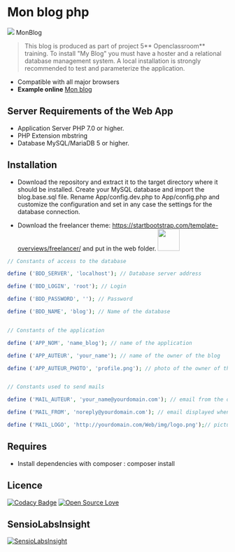# Mon blog php

![](http://blog.gdpweb.fr/Web/img/logo.png) MonBlog

>This blog is produced as part of project 5** Openclassroom** training.
To install "My Blog" you must have a hoster and a relational database management system. A local installation is strongly recommended to test and parameterize the application.
- Compatible with all major browsers
- **Example online** [Mon blog](http://blog.gdpweb.fr/ "Heading link")


## Server Requirements of the Web App
- Application Server PHP 7.0 or higher.
- PHP Extension mbstring
- Database MySQL/MariaDB 5 or higher.

## Installation
- Download the repository and extract it to the target directory where it should be installed.
Create your MySQL database and import the blog.base.sql file.
Rename App/config.dev.php to App/config.php and customize the configuration and set in any case the settings for the database connection.


- Download the freelancer theme: https://startbootstrap.com/template-overviews/freelancer/ and put in the web folder. <img src="https://blackrockdigital.github.io/startbootstrap-freelancer/img/profile.png"  width="50" />

```php
// Constants of access to the database

define ('BDD_SERVER', 'localhost'); // Database server address

define ('BDD_LOGIN', 'root'); // Login

define ('BDD_PASSWORD', ''); // Password

define ('BDD_NAME', 'blog'); // Name of the database


// Constants of the application

define ('APP_NOM', 'name_blog'); // name of the application

define ('APP_AUTEUR', 'your_name'); // name of the owner of the blog

define ('APP_AUTEUR_PHOTO', 'profile.png'); // photo of the owner of the blog


// Constants used to send mails

define ('MAIL_AUTEUR', 'your_name@yourdomain.com'); // email from the owner of the blog from the host

define ('MAIL_FROM', 'noreply@yourdomain.com'); // email displayed when sending

define ('MAIL_LOGO', 'http://yourdomain.com/Web/img/logo.png');// picture logo attached to the mail
```
## Requires

- Install dependencies with composer : composer install

## Licence

[![Codacy Badge](https://api.codacy.com/project/badge/Grade/0735a16379b94840964491d14a9676bb)](https://app.codacy.com/app/gdpweb_3/blog?utm_source=github.com&utm_medium=referral&utm_content=gdpweb/blog&utm_campaign=Badge_Grade_Dashboard)
[![Open Source Love](https://badges.frapsoft.com/os/v2/open-source.png?v=103)](https://github.com/ellerbrock/open-source-badges/)

## SensioLabsInsight

[![SensioLabsInsight](https://insight.sensiolabs.com/projects/c5791823-ac0d-4513-b6d6-844dc1c86c58/big.png)](https://insight.sensiolabs.com/projects/c5791823-ac0d-4513-b6d6-844dc1c86c58)
